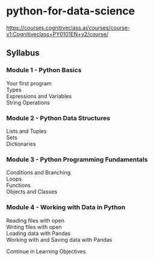 # python-for-data-science
https://courses.cognitiveclass.ai/courses/course-v1:Cognitiveclass+PY0101EN+v2/course/  

## Syllabus  

### Module 1 - Python Basics  

Your first program  
Types  
Expressions and Variables  
String Operations  

### Module 2 - Python Data Structures  

Lists and Tuples  
Sets  
Dictionaries  

### Module 3 - Python Programming Fundamentals  

Conditions and Branching  
Loops  
Functions  
Objects and Classes  

### Module 4 - Working with Data in Python  

Reading files with open  
Writing files with open  
Loading data with Pandas  
Working with and Saving data with Pandas  

Continue in Learning Objectives
